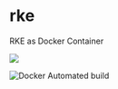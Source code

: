 # rke

RKE as Docker Container

![](https://img.shields.io/docker/build/300481/rke?style=plastic)

![Docker Automated build](https://img.shields.io/docker/automated/300481/rke?style=plastic)
